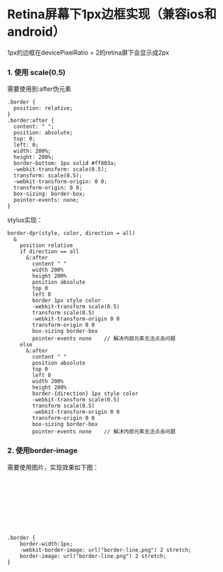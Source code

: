 # Retina屏幕下1px边框实现（兼容ios和android）
1px的边框在devicePixelRatio = 2的retina屏下会显示成2px
### 1. 使用 scale(0.5)
需要使用到:after伪元素
	
	.border {
	  position: relative;
	}
	.border:after {
	  content: " ";
	  position: absolute;
	  top: 0;
	  left: 0;
	  width: 200%;
	  height: 200%;
	  border-bottom: 1px solid #ff803a;
	  -webkit-transform: scale(0.5);
	  transform: scale(0.5);
	  -webkit-transform-origin: 0 0;
	  transform-origin: 0 0;
	  box-sizing: border-box;
	  pointer-events: none;
	}
  
stylus实现：

	border-dpr(style, color, direction = all)
	  & 
	    position relative
	    if direction == all 
	      &:after 
	        content " "
	        width 200%
	        height 200%
	        position absolute
	        top 0
	        left 0
	        border 1px style color
	        -webkit-transform scale(0.5)
	        transform scale(0.5)
	        -webkit-transform-origin 0 0
	        transform-origin 0 0
	        box-sizing border-box
	        pointer-events none    // 解决内部元素无法点击问题
	    else 
	      &:after 
	        content " "
	        position absolute
	        top 0
	        left 0
	        width 200%
	        height 200%
	        border-{direction} 1px style color
	        -webkit-transform scale(0.5)
	        transform scale(0.5)
	        -webkit-transform-origin 0 0
	        transform-origin 0 0
	        box-sizing border-box
	        pointer-events none    // 解决内部元素无法点击问题

### 2. 使用border-image
需要使用图片，实现效果如下图：
<div style="width:100px;height:100px;border-width:1px;border-image: url(../images/border-line.png) 2 stretch;"></div> 
<br />

	.border {
		border-width:1px;
		-webkit-border-image: url("border-line.png") 2 stretch; 
	    border-image: url("border-line.png") 2 stretch;
	}